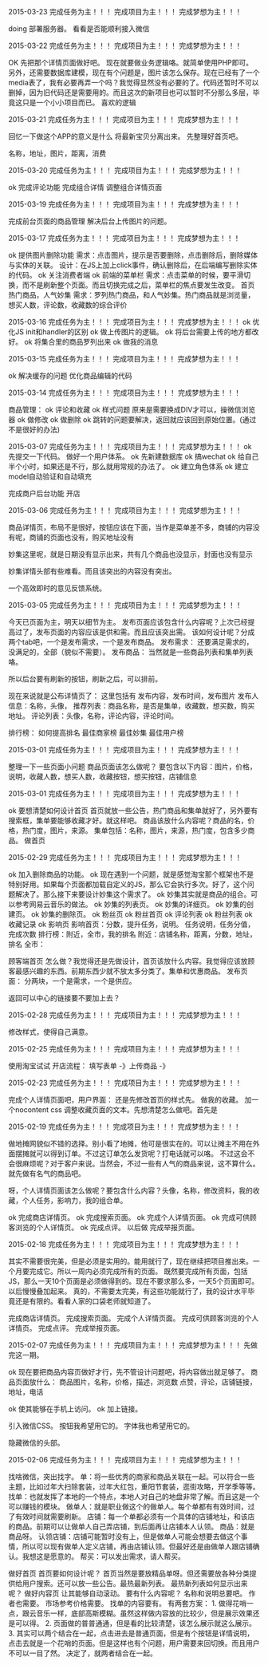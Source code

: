 2015-03-23
完成任务为主！！！
完成项目为主！！！
完成梦想为主！！！

doing 部署服务器。
看看是否能顺利接入微信


2015-03-22
完成任务为主！！！
完成项目为主！！！
完成梦想为主！！！

OK 先把那个详情页面做好吧。
现在就要做业务逻辑咯。就简单使用PHP即可。另外，还需要数据库建模，现在有个问题是，图片该怎么保存。现在已经有了一个media表了，我有必要再弄一个吗？我觉得显然没有必要的了。代码还暂时不可以删掉，因为旧代码还是需要用的。而且这次的新项目也可以暂时不分那么多层，毕竟这只是一个小小项目而已。
喜欢的逻辑


2015-03-21
完成任务为主！！！
完成项目为主！！！
完成梦想为主！！！

回忆一下做这个APP的意义是什么
将最新宝贝分离出来。
先整理好首页吧。

名称，地址，图片，距离，消费

2015-03-20
完成任务为主！！！
完成项目为主！！！
完成梦想为主！！！

ok 完成评论功能
完成组合详情
    调整组合详情页面

2015-03-19
完成任务为主！！！
完成项目为主！！！
完成梦想为主！！！

完成前台页面的商品管理
    解决后台上传图片的问题。


2015-03-17
完成任务为主！！！
完成项目为主！！！
完成梦想为主！！！

ok 提供图片删除功能
    需求：点击图片，提示是否要删除，点击删除后，删除媒体与实体的关联。
    设计：在JS上加上click事件，确认删除后，在后端编写删除实体的代码。
ok 关注消费者端
ok 前端的菜单栏
    需求：点击菜单的时候，要平滑切换，而不是刷新整个页面。而且切换完成之后，菜单栏的焦点要发生改变。
首页热门商品，人气妙集
    需求：罗列热门商品，和人气妙集。热门商品就是浏览量，想买人数，评论数，收藏数的综合评价



2015-03-16
完成任务为主！！！
完成项目为主！！！
完成梦想为主！！！
ok 优化JS
    init和handler的区别
ok 做上传图片的逻辑。
ok 将后台需要上传的地方都改好。
ok 将集合里的商品罗列出来
ok 做我的消息


2015-03-15
完成任务为主！！！
完成项目为主！！！
完成梦想为主！！！

ok 解决缓存的问题
优化商品编辑的代码

2015-03-14
完成任务为主！！！
完成项目为主！！！
完成梦想为主！！！

商品管理：
    ok 评论和收藏
    ok 样式问题 原来是需要换成DIV才可以，操微信浏览器
    ok 做修改
    ok 做删除
    ok 跳转的问题要解决，返回就应该回到原始位置。(通过不是很好的办法)


2015-03-07
完成任务为主！！！
完成项目为主！！！
完成梦想为主！！！
ok 先提交一下代码。
做好一个用户体系。
    ok 先新建数据库
    ok 搞wechat
    ok 给自己半个小时，如果还是不行，那么就用常规的办法了。
    ok 建立角色体系
    ok 建立model自动验证和自动填充

完成商户后台功能
    开店


2015-03-06
完成任务为主！！！
完成项目为主！！！
完成梦想为主！！！

商品详情页，布局不是很好，按钮应该在下面，当作是菜单差不多，商铺的内容没有呢，商铺的页面也没有，购买地址没有

妙集这里呢，就是日期没有显示出来，共有几个商品也没显示，封面也没有显示

妙集详情头部有些难看。而且该突出的内容没有突出。

一个高效即时的意见反馈系统。

2015-03-05
完成任务为主！！！
完成项目为主！！！
完成梦想为主！！！

今天已页面为主，明天以细节为主。
发布页面应该包含什么内容呢？上次已经提高过了，发布页面的内容应该是供和需。而且应该突出需。
该如何设计呢？分成两个tab吧，一个是发布需求，一个是发布商品。
发布需求：
还要满足需求的，没满足的，全部（貌似不需要）。
发布商品：
当然就是一些商品列表和集单列表咯。

所以后台要有刷新的按钮，刷新之后，可以排前。

现在来说就是公布详情页了：
这里包括有
发布内容，发布时间，发布图片
发布人信息：名称，头像，
推荐列表：商品名称，是否是集单，收藏数，想买数，购买地址。
评论列表：头像，名称，评论内容，评论时间。

排行榜：
如何提高排名
最佳商家榜
最佳妙集
最佳用户榜



2015-03-01
完成任务为主！！！
完成项目为主！！！
完成梦想为主！！！

整理一下一些页面小问题
商品页面该怎么做呢？
    要包含以下内容：图片，价格，说明，收藏人数，想买人数，收藏按钮，想买按钮，店铺信息


2015-03-01
完成任务为主！！！
完成项目为主！！！
完成梦想为主！！！

ok 要想清楚如何设计首页
    首页就放一些公告，热门商品和集单就好了，另外要有搜索框，集单要能够收藏才好。就这样吧。
    商品该放什么内容呢？商品的名，价格，热门度，图片，来源。
    集单包括：名称，图片，来源，热门度，包含多少商品。
做首页


2015-02-29
完成任务为主！！！
完成项目为主！！！
完成梦想为主！！！

ok 加入删除商品的功能。
ok 现在遇到一个问题，就是感觉淘宝那个框架也不是特别好用。如果每个页面都加载自定义的JS，那么它会执行多次。好了，这个问题解决了。那么接下来要设计妙集这个需求了。
ok 妙集其实就是商品的组合。可以参考网易云音乐的做法。
    ok 妙集的列表页。
    ok 妙集的详细页。
    ok 妙集的创建页。
    ok 妙集的删除页。
ok 粉丝页
    ok 粉丝首页
    ok 评论列表
    ok 粉丝列表
    ok 收藏记录
ok 影响页
    影响首页：分数，提升任务，说明。    任务说明，任务分值，完成次数
    排行榜：附近，全市，我的排名
        附近：店铺名称，距离，分数，地址，排名
        全市：

顾客端首页
    怎么做？我觉得还是先做设计，首页该放什么内容。我觉得应该放顾客最感兴趣的东西。前期东西少就不放太多分类了。集单和优惠商品。
发布页面：
    分两块，一个是需求，一个是供应。


返回可以中心的链接要不要加上去？



2015-02-28
完成任务为主！！！
完成项目为主！！！
完成梦想为主！！！

修改样式，使得自己满意。


2015-02-25
完成任务为主！！！
完成项目为主！！！
完成梦想为主！！！

使用淘宝试试
开店流程：
填写表单 -》上传商品 -》



2015-02-23
完成任务为主！！！
完成项目为主！！！
完成梦想为主！！！

完成个人详情页面吧，用户界面：
    还是先修改首页的样式先。
    做我的收藏。
        加一个nocontent css
        调整收藏页面的文本。先想清楚怎么做吧。首先是

2015-02-19
完成任务为主！！！
完成项目为主！！！
完成梦想为主！！！

做地摊网貌似不错的选择。别小看了地摊，他可是很实在的。可以让摊主不用在外面摆摊就可以得到订单。不过这订单怎么发货呢？打电话就可以咯。
不过这会不会很麻烦呢？对于客户来说。当然会，不过一些有人气的商品来说，这不算什么。就先做有名气的商品吧。

呀，个人详情页面该怎么做呢？要包含什么内容？头像，名称，修改资料，我的收藏，个人任务，影响力，我的组合单。

ok 完成商店详情页。
ok 完成搜索页面。
ok 完成个人详情页面。
ok 完成可供顾客浏览的个人详情页。
ok 完成点评。
以后做 完成举报页面。



2015-02-18
完成任务为主！！！
完成项目为主！！！
完成梦想为主！！！

其实不需要很完美，但是必须是实用的。能用就行了，现在继续把项目推出来。一个月要完成它。所以一周内必须完成所有的页面。
既然要完成所有页面，包括JS，那么一天10个页面是必须做得到的。现在不要求那么多，一天5个页面即可。以后慢慢叠加起来。
真的，不需要太完美，有这些功能就行了，我的设计水平毕竟还是有限的。看看人家的口袋老师就知道了。

完成商店详情页。
完成搜索页面。
完成个人详情页面。
完成可供顾客浏览的个人详情页。
完成点评。
完成举报页面。


2015-02-07
完成任务为主！！！
完成项目为主！！！
完成梦想为主！！！
先做完这一期。

ok 现在要把商品内容页做好才行，先不管设计问题吧，将内容做出就足够了。
    商品页面放什么：
        商品图片，名称，价格，描述，浏览数
        点赞，评论，店铺链接，地址，电话

ok 使其能够在手机上访问。
ok 加上链接。

引入微信CSS。
    按钮我希望用它的。
    字体我也希望用它的。
    
隐藏微信的头部。

2015-02-06
完成任务为主！！！
完成项目为主！！！
完成梦想为主！！！

找啥微信，突出找字。
单：将一些优秀的商家和商品关联在一起。可以符合一些主题，比如过年大扫除套装，过年大红包，重阳节套装，逛街攻略，开学季等等。
找单：也就发挥了本地的一个特点，本地人对自己的地盘非常了解。而且这是一个可以赚钱的模块。
做单人：就是职业做这个的做单人。每个单都有有效时间，过了有效时间就需要刷新。
店铺：每一个单都必须有一个具体的店铺地址，和该店的商品。前期可以让做单人自己弄店铺，到后面再让店铺本人认领。
商品：就是商品呀。
认领店铺：店铺可能暂时没有上，但是做单人可能会想要去做这个事情，所以可以现有做单人定义店铺，再由店铺认领。但最好还是由做单人跟店铺确认。我想这是愿意的。
帮买：可以发出需求，请人帮买。


做好首页
    首页要如何设计呢？
        首页当然是要放精品单呀。但还需要放各种分类提供给用户搜索。还可以放一些公告。最热最新列表。
        最热新列表如何显示出来呢？
做好内容页
    让其能够自动滚动。
    要有什么内容呢？
        名称和说明总要吧。
        作者也需要。
        市场参考价格需要。
        找单的内容要有。
    有两套方案：
        1. 做得花哨一点，跟云音乐一样，底部高斯模糊。虽然这样做内容放的比较少，但是展示效果还是可以得。
        2. 页面做的普普通通，但是看的比较清楚，该怎么展示就这么展示。
        3. 其实可以两个结合在一起，点击进去是普通页面，但是有个按钮是详情说明，点击去就是一个花哨的页面。但是这样也有个问题，用户需要来回切换。而且用户不可以一目了然。
        决定了，就两者结合在一起。
        
    